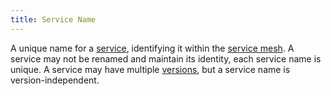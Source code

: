 ```yaml
---
title: Service Name
---
```

A unique name for a [service](#service), identifying it within the [service mesh](#service-mesh).
A service may not be renamed and maintain its identity, each service name is unique.
A service may have multiple [versions](#service-version), but a service name is version-independent.
